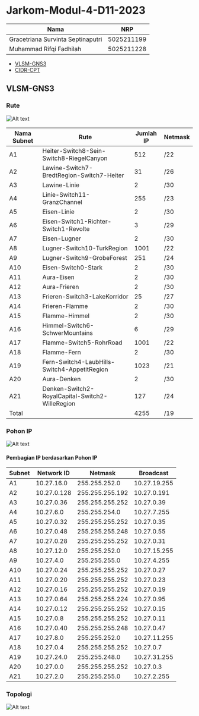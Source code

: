 # Jarkom-Modul-4-D11-2023

| Nama                              | NRP        |
| --------------------------------- | ---------- |
| Gracetriana Survinta Septinaputri | 5025211199 |
| Muhammad Rifqi Fadhilah           | 5025211228 |

- [VLSM-GNS3](#vlsm-gns3)
- [CIDR-CPT](#cidr-cpt)

## VLSM-GNS3

### Rute

![Alt text](vlsm_topologi_21.png)

| Nama Subnet | Rute                                            | Jumlah IP | Netmask |
| ----------- | ----------------------------------------------- | --------- | ------- |
| A1          | Heiter-Switch8-Sein-Switch8-RiegelCanyon        | 512       | /22     |
| A2          | Lawine-Switch7-BredtRegion-Switch7-Heiter       | 31        | /26     |
| A3          | Lawine-Linie                                    | 2         | /30     |
| A4          | Linie-Switch11-GranzChannel                     | 255       | /23     |
| A5          | Eisen-Linie                                     | 2         | /30     |
| A6          | Eisen-Switch1-Richter-Switch1-Revolte           | 3         | /29     |
| A7          | Eisen-Lugner                                    | 2         | /30     |
| A8          | Lugner-Switch10-TurkRegion                      | 1001      | /22     |
| A9          | Lugner-Switch9-GrobeForest                      | 251       | /24     |
| A10         | Eisen-Switch0-Stark                             | 2         | /30     |
| A11         | Aura-Eisen                                      | 2         | /30     |
| A12         | Aura-Frieren                                    | 2         | /30     |
| A13         | Frieren-Switch3-LakeKorridor                    | 25        | /27     |
| A14         | Frieren-Flamme                                  | 2         | /30     |
| A15         | Flamme-Himmel                                   | 2         | /30     |
| A16         | Himmel-Switch6-SchwerMountains                  | 6         | /29     |
| A17         | Flamme-Switch5-RohrRoad                         | 1001      | /22     |
| A18         | Flamme-Fern                                     | 2         | /30     |
| A19         | Fern-Switch4-LaubHills-Switch4-AppetitRegion    | 1023      | /21     |
| A20         | Aura-Denken                                     | 2         | /30     |
| A21         | Denken-Switch2-RoyalCapital-Switch2-WilleRegion | 127       | /24     |
| Total       |                                                 | 4255      | /19     |

### Pohon IP

![Alt text](<jarkom modul 4_vlsm tree.jpg>)

#### Pembagian IP berdasarkan Pohon IP

| Subnet | Network ID  | Netmask         | Broadcast    |
| ------ | ----------- | --------------- | ------------ |
| A1     | 10.27.16.0  | 255.255.252.0   | 10.27.19.255 |
| A2     | 10.27.0.128 | 255.255.255.192 | 10.27.0.191  |
| A3     | 10.27.0.36  | 255.255.255.252 | 10.27.0.39   |
| A4     | 10.27.6.0   | 255.255.254.0   | 10.27.7.255  |
| A5     | 10.27.0.32  | 255.255.255.252 | 10.27.0.35   |
| A6     | 10.27.0.48  | 255.255.255.248 | 10.27.0.55   |
| A7     | 10.27.0.28  | 255.255.255.252 | 10.27.0.31   |
| A8     | 10.27.12.0  | 255.255.252.0   | 10.27.15.255 |
| A9     | 10.27.4.0   | 255.255.255.0   | 10.27.4.255  |
| A10    | 10.27.0.24  | 255.255.255.252 | 10.27.0.27   |
| A11    | 10.27.0.20  | 255.255.255.252 | 10.27.0.23   |
| A12    | 10.27.0.16  | 255.255.255.252 | 10.27.0.19   |
| A13    | 10.27.0.64  | 255.255.255.224 | 10.27.0.95   |
| A14    | 10.27.0.12  | 255.255.255.252 | 10.27.0.15   |
| A15    | 10.27.0.8   | 255.255.255.252 | 10.27.0.11   |
| A16    | 10.27.0.40  | 255.255.255.248 | 10.27.0.47   |
| A17    | 10.27.8.0   | 255.255.252.0   | 10.27.11.255 |
| A18    | 10.27.0.4   | 255.255.255.252 | 10.27.0.7    |
| A19    | 10.27.24.0  | 255.255.248.0   | 10.27.31.255 |
| A20    | 10.27.0.0   | 255.255.255.252 | 10.27.0.3    |
| A21    | 10.27.2.0   | 255.255.255.0   | 10.27.2.255  |

### Topologi

![Alt text](<Screenshot 2023-12-06 150723.png>)
